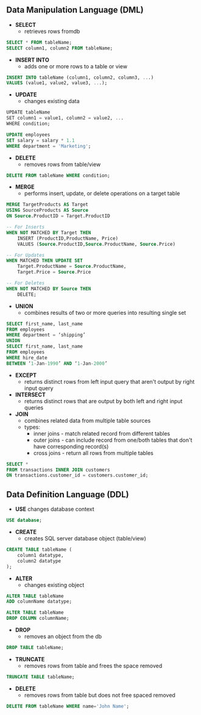 
## Data Manipulation Language (DML)
- **SELECT**
	- retrieves rows fromdb
```sql
SELECT * FROM tableName;
SELECT column1, column2 FROM tableName;
```
- **INSERT INTO**
	- adds one or more rows to a table or view
```sql
INSERT INTO tableName (column1, column2, column3, ...)
VALUES (value1, value2, value3, ...);
```
- **UPDATE**
	- changes existing data
```sql
UPDATE tableName  
SET column1 = value1, column2 = value2, ...  
WHERE condition;

UPDATE employees 
SET salary = salary * 1.1 
WHERE department = 'Marketing';
```
- **DELETE**
	- removes rows from table/view
```sql
DELETE FROM tableName WHERE condition;
```
- **MERGE**
	- performs insert, update, or delete operations on a target table
```sql
MERGE TargetProducts AS Target
USING SourceProducts AS Source
ON Source.ProductID = Target.ProductID

-- For Inserts
WHEN NOT MATCHED BY Target THEN
    INSERT (ProductID,ProductName, Price)
    VALUES (Source.ProductID,Source.ProductName, Source.Price)

-- For Updates
WHEN MATCHED THEN UPDATE SET
    Target.ProductName = Source.ProductName,
    Target.Price = Source.Price

-- For Deletes
WHEN NOT MATCHED BY Source THEN
    DELETE;
```
- **UNION**
	- combines results of two or more queries into resulting single set
```sql
SELECT first_name, last_name 
FROM employees 
WHERE department = ‘shipping’ 
UNION 
SELECT first_name, last_name 
FROM employees 
WHERE hire_date 
BETWEEN ‘1-Jan-1990’ AND ‘1-Jan-2000’
```
- **EXCEPT**
	- returns distinct rows from left input query that aren't output by right input query
- **INTERSECT**
	- returns distinct rows that are output by both left and right input queries
- **JOIN**
	- combines related data from multiple table sources
	- types:
		- inner joins - match related record from different tables
		- outer joins - can include record from one/both tables that don't have corresponding record(s)
		- cross joins - return all rows from multiple tables
```sql
SELECT *
FROM transactions INNER JOIN customers
ON transactions.customer_id = customers.customer_id;
```
## Data Definition Language (DDL)
- **USE**
	  changes database context
```sql
USE database;
```
- **CREATE**
	- creates SQL server database object (table/view)
```sql
CREATE TABLE tableName (
	column1 datatype,
	column2 datatype
);
```
- **ALTER**
	- changes existing object
```sql
ALTER TABLE tableName
ADD columnName datatype;

ALTER TABLE tableName
DROP COLUMN columnName;
```
- **DROP**
	- removes an object from the db
```sql
DROP TABLE tableName;
```
- **TRUNCATE**
	- removes rows from table and frees the space removed
```sql
TRUNCATE TABLE tableName;
```
- **DELETE**
	- removes rows from table but does not free spaced removed
```sql
DELETE FROM tableName WHERE name='John Name';
```